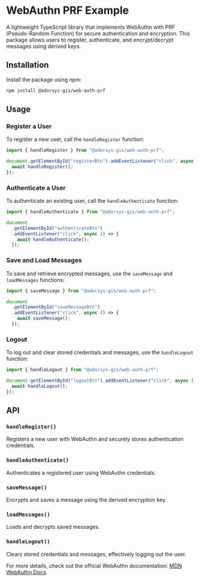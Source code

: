# WebAuthn PRF Example

A lightweight TypeScript library that implements WebAuthn with PRF (Pseudo-Random Function) for secure authentication and encryption. This package allows users to register, authenticate, and encrypt/decrypt messages using derived keys.

## Installation

Install the package using npm:

```bash
npm install @adorsys-gis/web-auth-prf
```

## Usage

### Register a User

To register a new user, call the `handleRegister` function:

```javascript
import { handleRegister } from "@adorsys-gis/web-auth-prf";

document.getElementById("registerBtn").addEventListener("click", async () => {
  await handleRegister();
});
```

### Authenticate a User

To authenticate an existing user, call the `handleAuthenticate` function:

```javascript
import { handleAuthenticate } from "@adorsys-gis/web-auth-prf";

document
  .getElementById("authenticateBtn")
  .addEventListener("click", async () => {
    await handleAuthenticate();
  });
```

### Save and Load Messages

To save and retrieve encrypted messages, use the `saveMessage` and `loadMessages` functions:

```javascript
import { saveMessage } from "@adorsys-gis/web-auth-prf";

document
  .getElementById("saveMessageBtn")
  .addEventListener("click", async () => {
    await saveMessage();
  });
```

### Logout

To log out and clear stored credentials and messages, use the `handleLogout` function:

```javascript
import { handleLogout } from "@adorsys-gis/web-auth-prf";

document.getElementById("logoutBtn").addEventListener("click", async () => {
  await handleLogout();
});
```

## API

### `handleRegister()`

Registers a new user with WebAuthn and securely stores authentication credentials.

### `handleAuthenticate()`

Authenticates a registered user using WebAuthn credentials.

### `saveMessage()`

Encrypts and saves a message using the derived encryption key.

### `loadMessages()`

Loads and decrypts saved messages.

### `handleLogout()`

Clears stored credentials and messages, effectively logging out the user.

For more details, check out the official WebAuthn documentation: [MDN WebAuthn Docs](https://developer.mozilla.org/en-US/docs/Web/API/Web_Authentication_API).
